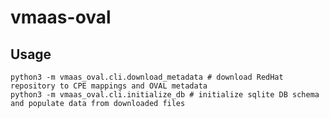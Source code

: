 # vmaas-oval

## Usage

    python3 -m vmaas_oval.cli.download_metadata # download RedHat repository to CPE mappings and OVAL metadata
    python3 -m vmaas_oval.cli.initialize_db # initialize sqlite DB schema and populate data from downloaded files

